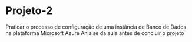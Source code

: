# Projeto-2
 Praticar o processo de configuração de uma instância de Banco de Dados na plataforma Microsoft Azure
Anlaise da aula antes de concluir o projeto
